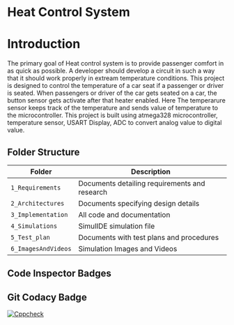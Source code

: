 # Heat Control System
# Introduction
The primary goal of Heat control system is to provide passenger comfort in as quick as possible. A developer should develop a circuit in such a way that it should work properly in extream temperature conditions. This project is designed to control the temperature of a car seat if a passenger or driver is seated. When passengers or driver of the car gets seated on a car, the button sensor gets activate after that heater enabled. Here The temperarure sensor keeps track of the temperature and sends value of temperature to the microcontroller. This project is built using atmega328 microcontroller, temperature sensor, USART Display, ADC to convert analog value to digital value.


## Folder Structure
|Folder             | Description |
|-------------------| -----------------------------------------|
| `1_Requirements`   | Documents detailing requirements and research|
| `2_Architectures`         | Documents specifying design details|
| `3_Implementation` | All code and documentation|
| `4_Simulations`      | SimulIDE simulation file|
| `5_Test_plan`      | Documents with test plans and procedures|
| `6_ImagesAndVideos`      | Simulation Images and Videos|

## Code Inspector Badges



## Git Codacy Badge


[![Cppcheck](https://github.com/Sushma-B-Hosamani/Stepin_CaseStudy/actions/workflows/CodeQuality.yml/badge.svg)](https://github.com/Sushma-B-Hosamani/Stepin_CaseStudy/actions/workflows/CodeQuality.yml)
